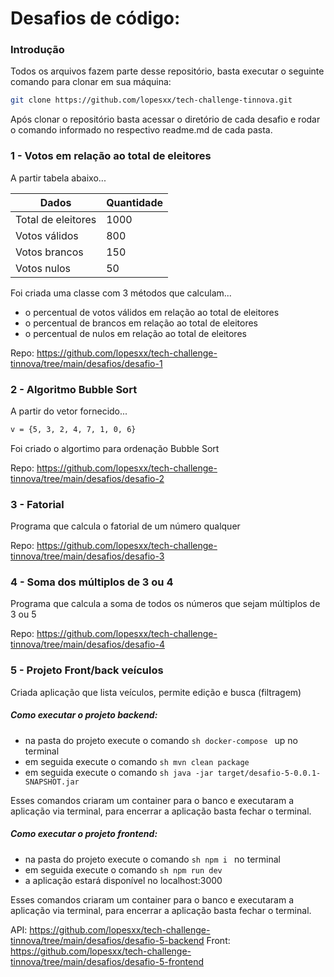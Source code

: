 # Desafios de código:

### Introdução

Todos os arquivos fazem parte desse repositório, basta executar o seguinte comando para clonar em sua máquina:

```sh
git clone https://github.com/lopesxx/tech-challenge-tinnova.git
```

Após clonar o repositório basta acessar o diretório de cada desafio e rodar o comando informado no respectivo readme.md de cada pasta.

### 1 - Votos em relação ao total de eleitores

A partir tabela abaixo...

| Dados | Quantidade |
| ------ | ------ |
| Total de eleitores | 1000 |
| Votos válidos | 800 |
| Votos brancos | 150 |
| Votos nulos | 50 |

Foi criada uma classe com 3 métodos que calculam...
- o percentual de votos válidos em relação ao total de eleitores
- o percentual de brancos em relação ao total de eleitores
- o percentual de nulos em relação ao total de eleitores
  
Repo: https://github.com/lopesxx/tech-challenge-tinnova/tree/main/desafios/desafio-1

### 2 - Algoritmo Bubble Sort

A partir do vetor fornecido...

```sh
v = {5, 3, 2, 4, 7, 1, 0, 6}
```

Foi criado o algortimo para ordenação Bubble Sort

Repo: https://github.com/lopesxx/tech-challenge-tinnova/tree/main/desafios/desafio-2

### 3 - Fatorial

Programa que calcula o fatorial de um número qualquer 

Repo: https://github.com/lopesxx/tech-challenge-tinnova/tree/main/desafios/desafio-3

### 4 - Soma dos múltiplos de 3 ou 4

Programa que calcula a soma de todos os números que sejam múltiplos de 3 ou 5

Repo: https://github.com/lopesxx/tech-challenge-tinnova/tree/main/desafios/desafio-4


### 5 - Projeto Front/back veículos

Criada aplicação que lista veículos, permite edição e busca (filtragem)

##### Como executar o projeto backend:
  - na pasta do projeto execute o comando ```sh docker-compose ``` up no terminal
  - em seguida execute o comando ```sh mvn clean package ```
  - em seguida execute o comando  ```sh java -jar target/desafio-5-0.0.1-SNAPSHOT.jar ```

Esses comandos criaram um container para o banco e executaram a aplicação via terminal, para encerrar a aplicação basta fechar o terminal.

##### Como executar o projeto frontend:
  - na pasta do projeto execute o comando ```sh npm i ``` no terminal
  - em seguida execute o comando ```sh npm run dev ```
  - a aplicação estará disponível no localhost:3000
    
Esses comandos criaram um container para o banco e executaram a aplicação via terminal, para encerrar a aplicação basta fechar o terminal.

API: https://github.com/lopesxx/tech-challenge-tinnova/tree/main/desafios/desafio-5-backend
Front: https://github.com/lopesxx/tech-challenge-tinnova/tree/main/desafios/desafio-5-frontend
